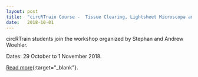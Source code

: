 ```yaml
---
layout: post
title:  "circRTrain Course -  Tissue Clearing, Lightsheet Microscopa and Data Handling "
date:   2018-10-01    
---
```


circRTrain students join the workshop organized by Stephan and Andrew Woehler.

Dates: 29 October to 1 November 2018.

[Read more](https://circrtrain.eu/?page_id=441){:target="_blank"}.
